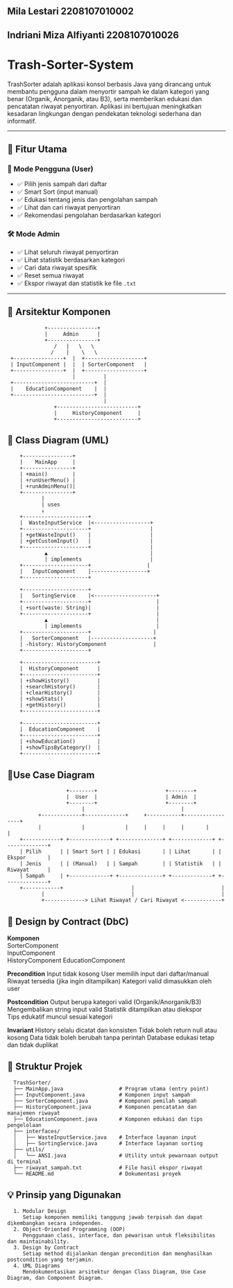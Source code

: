 ## Mila Lestari 2208107010002 ##
## Indriani Miza Alfiyanti 2208107010026 ##

# Trash-Sorter-System

TrashSorter adalah aplikasi konsol berbasis Java yang dirancang untuk membantu pengguna dalam menyortir sampah ke dalam kategori yang benar (Organik, Anorganik, atau B3), serta memberikan edukasi dan pencatatan riwayat penyortiran. Aplikasi ini bertujuan meningkatkan kesadaran lingkungan dengan pendekatan teknologi sederhana dan informatif.

---

## 📌 Fitur Utama

### 👤 Mode Pengguna (User)
- ✅ Pilih jenis sampah dari daftar
- ✅ Smart Sort (input manual)
- ✅ Edukasi tentang jenis dan pengolahan sampah
- ✅ Lihat dan cari riwayat penyortiran
- ✅ Rekomendasi pengolahan berdasarkan kategori

### 🛠️ Mode Admin
- ✅ Lihat seluruh riwayat penyortiran
- ✅ Lihat statistik berdasarkan kategori
- ✅ Cari data riwayat spesifik
- ✅ Reset semua riwayat
- ✅ Ekspor riwayat dan statistik ke file `.txt`

---

## 🧱 Arsitektur Komponen
                +----------------+
                |     Admin      |
                +----------------+
                   /   |   \   \
                  /    |    \   \
     +----------------+  |  +-------------------+
     | InputComponent |  |  | SorterComponent   |
     +----------------+  |  +-------------------+
                         |         |
     +--------------------------+  |
     |    EducationComponent    |  |
     +--------------------------+  |
                                   |
                   +--------------------------+
                   |     HistoryComponent     |
                   +--------------------------+

## 📘 Class Diagram (UML)
        +----------------+
        |    MainApp     |
        +----------------+
        | +main()        |
        | +runUserMenu() |
        | +runAdminMenu()|
        +----------------+
               |
               | uses
               ↓
        +---------------------+
        |  WasteInputService  |<------------------+
        +---------------------+                   |
        | +getWasteInput()    |                   |
        | +getCustomInput()   |                   |
        +---------------------+                   |
                ▲                                 |
                | implements                      |
        +---------------------+                  |
        |   InputComponent    |------------------+
        +---------------------+
        
        +---------------------+
        |   SortingService    |<--------------------+
        +---------------------+                     |
        | +sort(waste: String)|                     |
        +---------------------+                     |
                ▲                                   |
                | implements                        |
        +---------------------+                    |
        |   SorterComponent   |--------------------+
        | -history: HistoryComponent               |
        +---------------------+
        
        +------------------------+
        |  HistoryComponent      |
        +------------------------+
        | +showHistory()         |
        | +searchHistory()       |
        | +clearHistory()        |
        | +showStats()           |
        | +getHistory()          |
        +------------------------+
        
        +------------------------+
        |  EducationComponent    |
        +------------------------+
        | +showEducation()       |
        | +showTipsByCategory()  |
        +------------------------+

## 📎Use Case Diagram
                       +--------+                      +--------+
                       |  User  |                      | Admin  |
                       +--------+                      +--------+
                            |                               |
              +-------------+-------------+     +-----------+-----------------+
              |             |             |     |     |     |       |         |
        +------------+ +-------------+ +--------------+ +-------------+ +--------------+
        | Pilih      | | Smart Sort | | Edukasi       | | Lihat       | | Ekspor       |
        | Jenis      | | (Manual)   | | Sampah        | | Statistik   | | Riwayat      |
        | Sampah     | +-------------+ +--------------+ +-------------+ +--------------+
        +------------+                      |                            |
               |                            |                            |
               +-------------> Lihat Riwayat / Cari Riwayat <------------+


## 📑 Design by Contract (DbC)
  **Komponen**		
  SorterComponent		
  InputComponent			
  HistoryComponent
  EducationComponent
  
  **Precondition**
  Input tidak kosong
  User memilih input dari daftar/manual
  Riwayat tersedia (jika ingin ditampilkan)
  Kategori valid dimasukkan oleh user
  
  **Postcondition**	
  Output berupa kategori valid (Organik/Anorganik/B3)
  Mengembalikan string input valid
  Statistik ditampilkan atau diekspor	
  Tips edukatif muncul sesuai kategori
  
  **Invariant**
  History selalu dicatat dan konsisten
  Tidak boleh return null atau kosong
  Data tidak boleh berubah tanpa perintah
  Database edukasi tetap dan tidak duplikat


## 📂 Struktur Projek
      TrashSorter/
      ├── MainApp.java                  # Program utama (entry point)
      ├── InputComponent.java           # Komponen input sampah
      ├── SorterComponent.java          # Komponen pemilah sampah
      ├── HistoryComponent.java         # Komponen pencatatan dan manajemen riwayat
      ├── EducationComponent.java       # Komponen edukasi dan tips pengelolaan
      ├── interfaces/
      │   ├── WasteInputService.java    # Interface layanan input
      │   ├── SortingService.java       # Interface layanan sorting
      ├── utils/
      │   └── ANSI.java                 # Utility untuk pewarnaan output di terminal
      ├── riwayat_sampah.txt            # File hasil ekspor riwayat
      └── README.md                     # Dokumentasi proyek

## 💡 Prinsip yang Digunakan
      1. Modular Design
         Setiap komponen memiliki tanggung jawab terpisah dan dapat dikembangkan secara independen.
      2. Object-Oriented Programming (OOP)
         Penggunaan class, interface, dan pewarisan untuk fleksibilitas dan maintainability.
      3. Design by Contract
         Setiap method dijalankan dengan precondition dan menghasilkan postcondition yang terjamin.
      4. UML Diagrams
         Mendokumentasikan arsitektur dengan Class Diagram, Use Case Diagram, dan Component Diagram.

   



